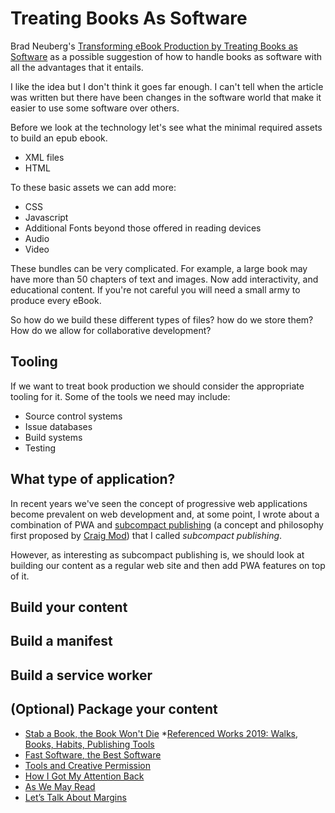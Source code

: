 # Treating Books As Software

Brad Neuberg's [Transforming eBook Production by Treating Books as Software](http://codinginparadise.org/ebooks/html/blog/books_as_software.html) as a possible suggestion of how to handle books as software with all the advantages that it entails.

I like the idea but I don't think it goes far enough. I can't tell when the article was written but there have been changes in the software world that make it easier to use some software over others.

Before we look at the technology let's see what the minimal required assets to build an epub ebook.

* XML files
* HTML

To these basic assets we can add more:

* CSS
* Javascript
* Additional Fonts beyond those offered in reading devices
* Audio
* Video

These bundles can be very complicated. For example, a large book may have more than 50 chapters of text and images. Now add interactivity, and educational content. If you're not careful you will need a small army to produce every eBook.

So how do we build these different types of files? how do we store them? How do we allow for collaborative development?

## Tooling

If we want to treat book production we should consider the appropriate tooling for it.  Some of the tools we need may include:

* Source control systems
* Issue databases
* Build systems
* Testing

## What type of application?

In recent years we've seen the concept of progressive web applications become prevalent on web development and, at some point, I wrote about a combination of PWA and [subcompact publishing](https://craigmod.com/journal/subcompact_publishing/) (a concept and philosophy first proposed by [Craig Mod](https://twitter.com/craigmod/)) that I called *subcompact publishing*.

However, as interesting as subcompact publishing is, we should look at building our content as a regular web site and then add PWA features on top of it.

## Build your content

## Build a manifest

## Build a service worker

## (Optional) Package your content

* [Stab a Book, the Book Won't Die](https://craigmod.com/essays/media_accounting/)
*[Referenced Works 2019: Walks, Books, Habits, Publishing Tools](https://craigmod.com/essays/referenced_2019/)
* [Fast Software, the Best Software](https://craigmod.com/essays/fast_software/)
* [Tools and Creative Permission](https://craigmod.com/essays/creative_tools/)
* [How I Got My Attention Back](https://craigmod.com/essays/how_i_got_my_attention_back/)
* [As We May Read](https://craigmod.com/essays/as_we_may_read/)
* [Let’s Talk About Margins](https://craigmod.com/essays/lets_talk_about_margins/)
